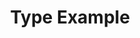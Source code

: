 ---
title: Type Example
weight: 1
variants: +flyte -serverless -byoc -selfmanaged
layout: py_example
example_file: /external/unionai-examples/flyte-integrations/flytekit-plugins/greatexpectations_plugin/greatexpectations_plugin/type_example.py
---